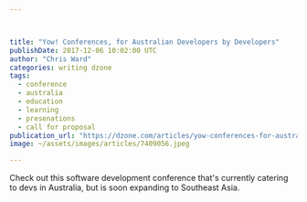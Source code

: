 ```yaml
---



title: "Yow! Conferences, for Australian Developers by Developers"
publishDate: 2017-12-06 10:02:00 UTC
author: "Chris Ward"
categories: writing dzone
tags:
  - conference
  - australia
  - education
  - learning
  - presenations
  - call for proposal
publication_url: "https://dzone.com/articles/yow-conferences-for-australian-developers-by-devel"
image: ~/assets/images/articles/7409056.jpeg

---
```

Check out this software development conference that's currently catering to devs in Australia, but is soon expanding to Southeast Asia.

